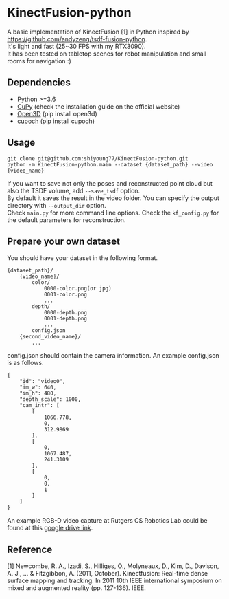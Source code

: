 # KinectFusion-python
A basic implementation of KinectFusion \[1\] in Python inspired by https://github.com/andyzeng/tsdf-fusion-python. \
It's light and fast (25~30 FPS with my RTX3090). \
It has been tested on tabletop scenes for robot manipulation and small rooms for navigation :)

## Dependencies
- Python >=3.6
- [CuPy](https://cupy.dev/) (check the installation guide on the official website)
- [Open3D](https://github.com/isl-org/Open3D) (pip install open3d)
- [cupoch](https://github.com/neka-nat/cupoch) (pip install cupoch)

## Usage
```
git clone git@github.com:shiyoung77/KinectFusion-python.git
python -m KinectFusion-python.main --dataset {dataset_path} --video {video_name}
```
If you want to save not only the poses and reconstructed point cloud but also the TSDF volume, add `--save_tsdf` option. \
By default it saves the result in the video folder. You can specify the output directory with `--output_dir` option. \
Check `main.py` for more command line options.
Check the `kf_config.py` for the default parameters for reconstruction.

## Prepare your own dataset
You should have your dataset in the following format.
```
{dataset_path}/
    {video_name}/
        color/
            0000-color.png(or jpg)
            0001-color.png
            ...
        depth/
            0000-depth.png
            0001-depth.png
            ...
        config.json
    {second_video_name}/
        ...
```
config.json should contain the camera information. An example config.json is as follows.
```
{
    "id": "video0",
    "im_w": 640,
    "im_h": 480,
    "depth_scale": 1000,
    "cam_intr": [
        [
            1066.778,
            0,
            312.9869
        ],
        [
            0,
            1067.487,
            241.3109
        ],
        [
            0,
            0,
            1
        ]
    ]
}
```
An example RGB-D video capture at Rutgers CS Robotics Lab could be found at this [google drive link](https://drive.google.com/file/d/1TGbuWPAaXomunjj0my0wNbpDLSUg4DEK/view?usp=sharing).

## Reference
\[1\] Newcombe, R. A., Izadi, S., Hilliges, O., Molyneaux, D., Kim, D., Davison, A. J., ... & Fitzgibbon, A. (2011, October). Kinectfusion: Real-time dense surface mapping and tracking. In 2011 10th IEEE international symposium on mixed and augmented reality (pp. 127-136). IEEE.

